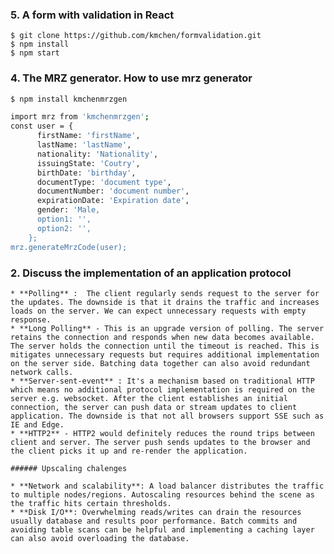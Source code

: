 ### 5. A form with validation in React
```
$ git clone https://github.com/kmchen/formvalidation.git
$ npm install
$ npm start
```

### 4. The MRZ generator. How to use mrz generator

```sh
$ npm install kmchenmrzgen

import mrz from 'kmchenmrzgen';
const user = {
      firstName: 'firstName',
      lastName: 'lastName',
      nationality: 'Nationality',
      issuingState: 'Coutry',
      birthDate: 'birthday',
      documentType: 'document type',
      documentNumber: 'document number',
      expirationDate: 'Expiration date',
      gender: 'Male,
      option1: '',
      option2: '',
    };
mrz.generateMrzCode(user);
```

### 2. Discuss the implementation of an application protocol
    
    * **Polling** :  The client regularly sends request to the server for the updates. The downside is that it drains the traffic and increases loads on the server. We can expect unnecessary requests with empty response.
    * **Long Polling** - This is an upgrade version of polling. The server retains the connection and responds when new data becomes available. The server holds the connection until the timeout is reached. This is mitigates unnecessary requests but requires additional implementation on the server side. Batching data together can also avoid redundant network calls.
    * **Server-sent-event** : It's a mechanism based on traditional HTTP which means no additional protocol implementation is required on the server e.g. websocket. After the client establishes an initial connection, the server can push data or stream updates to client application. The downside is that not all browsers support SSE such as IE and Edge.
    * **HTTP2** - HTTP2 would definitely reduces the round trips between client and server. The server push sends updates to the browser and the client picks it up and re-render the application.
    
    ###### Upscaling chalenges
    
    * **Network and scalability**: A load balancer distributes the traffic to multiple nodes/regions. Autoscaling resources behind the scene as the traffic hits certain thresholds.
    * **Disk I/O**: Overwhelming reads/writes can drain the resources usually database and results poor performance. Batch commits and avoiding table scans can be helpful and implementing a caching layer can also avoid overloading the database. 
